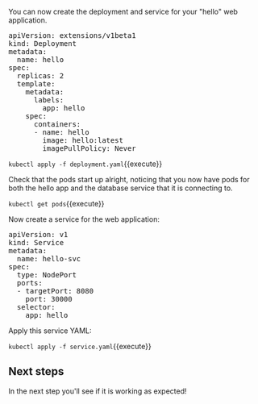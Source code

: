 You can now create the deployment and service for your "hello" web application.

<pre class="file" data-filename="deployment.yaml" data-target="replace">
apiVersion: extensions/v1beta1
kind: Deployment
metadata:
  name: hello
spec:
  replicas: 2
  template:
    metadata:
      labels:
        app: hello
    spec:
      containers:
      - name: hello
        image: hello:latest
        imagePullPolicy: Never
</pre>

`kubectl apply -f deployment.yaml`{{execute}}

Check that the pods start up alright, noticing that you now have pods for both the hello app and the database service that it is connecting to.

`kubectl get pods`{{execute}}

Now create a service for the web application: 

<pre class="file" data-filename="service.yaml" data-target="replace">
apiVersion: v1
kind: Service
metadata:
  name: hello-svc
spec:
  type: NodePort
  ports:
  - targetPort: 8080
    port: 30000
  selector:
    app: hello
</pre>

Apply this service YAML:

`kubectl apply -f service.yaml`{{execute}}

## Next steps 

In the next step you'll see if it is working as expected! 